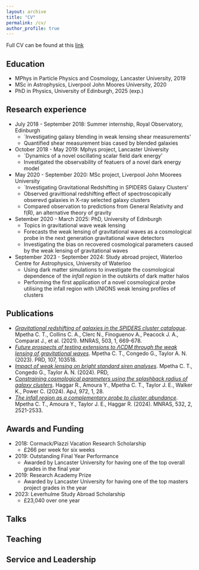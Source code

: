 ```yaml
---
layout: archive
title: "CV"
permalink: /cv/
author_profile: true
---
```



Full CV can be found at this [link](http://charliempetha.github.io/files/CV.pdf)

Education
-----
  - MPhys in Particle Physics and Cosmology, Lancaster University, 2019
  - MSc in Astrophysics, Liverpool John Moores University, 2020
  - PhD in Physics, University of Edinburgh, 2025 (exp.)

Research experience
-----
  - July 2018 - September 2018: Summer internship, Royal Observatory, Edinburgh
      * `Investigating galaxy blending in weak lensing shear measurements'
      * Quantified shear measurement bias cased by blended galaxies
  - October 2018 - May 2019: Mphys project, Lancaster University
      * `Dynamics of a novel oscillating scalar field dark energy'
      * Investigated the observability of featuers of a novel dark energy model
  - May 2020 - September 2020: MSc project, Liverpool John Moorees University
      * `Investigating Gravitational Redshifting in SPIDERS Galaxy Clusters'
      * Observed gravittional redshifting effect of spectroscopically obserevd galaxies in X-ray selected galaxy clusters
      * Compared observation to predictions from General Relativity and f(R), an alternative theory of gravity
  - Setember 2020 - March 2025: PhD, University of Edinburgh
      * Topics in gravitational wave weak lensing
      * Forecasts the weak lensing of gravitational waves as a cosmological probe in the next generation gravitational wave detectors
      * Investigating the bias on recovered cosmological parameters caused by the weak lensing of gravitational waves
  - September 2023 - September 2024: Study abroad project, Waterloo Centre for Astrophysics, University of Waterloo
      * Using dark matter simulations to investigate the cosmological dependence of the *infall region* in the outskirts of dark matter halos
      * Performing the first application of a novel cosmological probe utilising the infall region with UNIONS weak lensing profiles of clusters

Publications
-----
- [*Gravitational redshifting of galaxies in the SPIDERS cluster catalogue*](https://doi.org/10.1093/mnras/stab544). 
  Mpetha C. T., Collins C. A., Clerc N., Finoguenov A., Peacock J. A., Comparat J., et al. (2021). MNRAS, 503, 1, 669-678. 
- [*Future prospects of testing extensions to ΛCDM through the weak lensing of gravitational waves*](https://doi.org/10.1103/PhysRevD.107.103518). 
  Mpetha C. T., Congedo G., Taylor A. N. (2023). PRD, 107, 103518.
- [*Impact of weak lensing on bright standard siren analyses*](https://doi.org/10.1103/PhysRevD.110.023502). 
  Mpetha C. T., Congedo G., Taylor A. N. (2024). PRD,
- [*Constraining cosmological parameters using the splashback radius of galaxy clusters*](https://doi.org/10.3847/1538-4357/ad5cee). 
  Haggar R., Amoura Y., Mpetha C. T., Taylor J. E., Walker K., Power C. (2024). ApJ, 972, 1, 28.
- [*The infall region as a complementary probe to cluster abundance*](https://doi.org/10.1093/mnras/stae1637). 
  Mpetha C. T., Amoura Y., Taylor J. E., Haggar R. (2024). MNRAS, 532, 2, 2521-2533.

Awards and Funding
-----
- 2018: Cormack/Piazzi Vacation Research Scholarship
    * £266 per week for six weeks
- 2019: Outstanding Final Year Performance
    * Awarded by Lancaster University for having one of the top overall grades in the final year
- 2019: Research Academy Prize
    * Awarded by Lancaster University for having one of the top masters project grades in the year
- 2023: Leverhulme Study Abroad Scholarship
    * £23,040 over one year


Talks
-----


Teaching
-----



Service and Leadership
-----



